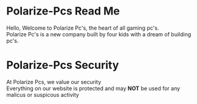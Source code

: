 # Polarize-Pcs Read Me
Hello, Welcome to Polarize Pc's, the heart of all gaming pc's.
<br>
Polarize Pc's is a new company built by four kids with a dream of building pc's.
# Polarize-Pcs Security
At Polarize Pcs, we value our security 
<br>
Everything on our website is protected and may <strong>NOT</strong> be used for any malicus or suspicous activity


